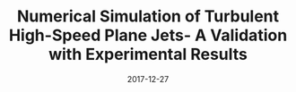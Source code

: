 ---
title: "Numerical Simulation of Turbulent High-Speed Plane Jets- A Validation with Experimental Results"
collection: conferences
permalink: /conference/2017-turbulent-jets
excerpt: "**Sharma, Vatsalya** and Assam, Ashwani and Eswaran, Vinayak"
date: 2017-12-27
venue: "Proceedings of the 24th National and 2nd International ISHMT-ASTFE Heat and Mass Transfer Conference (IHMTC-2017)"
paperurl: "https://doi.org/10.1615/IHMTC-2017.1220"
---